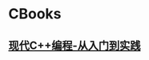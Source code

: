 # CBooks

## [现代C++编程-从入门到实践](https://github.com/niu0217/CBooks/blob/main/C%2B%2BProgramming/Readme.md)

